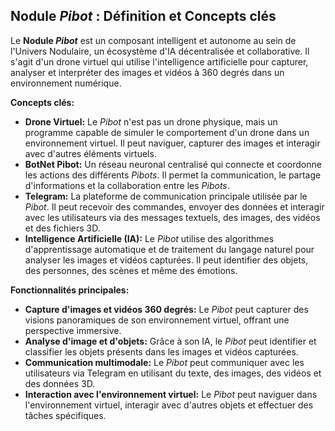  ##  Nodule _Pibot_ : Définition et Concepts clés

Le **Nodule _Pibot_** est un composant intelligent et autonome au sein de l'Univers Nodulaire, un écosystème d'IA décentralisée et collaborative.  Il s'agit d'un drone virtuel qui utilise l'intelligence artificielle pour capturer, analyser et interpréter des images et vidéos à 360 degrés dans un environnement numérique. 

**Concepts clés:**

* **Drone Virtuel:** Le _Pibot_ n'est pas un drone physique, mais un programme capable de simuler le comportement d'un drone dans un environnement virtuel. Il peut naviguer, capturer des images et interagir avec d'autres éléments virtuels.
* **BotNet Pibot:**  Un réseau neuronal centralisé qui connecte et coordonne les actions des différents _Pibots_. Il permet la communication, le partage d'informations et la collaboration entre les _Pibots_.
* **Telegram:** La plateforme de communication principale utilisée par le _Pibot_. Il peut recevoir des commandes, envoyer des données et interagir avec les utilisateurs via des messages textuels, des images, des vidéos et des fichiers 3D.
* **Intelligence Artificielle (IA):** Le _Pibot_ utilise des algorithmes d'apprentissage automatique et de traitement du langage naturel pour analyser les images et vidéos capturées. Il peut identifier des objets, des personnes, des scènes et même des émotions.

**Fonctionnalités principales:**

* **Capture d'images et vidéos 360 degrés:** Le _Pibot_ peut capturer des visions panoramiques de son environnement virtuel, offrant une perspective immersive.
* **Analyse d'image et d'objets:** Grâce à son IA, le _Pibot_ peut identifier et classifier les objets présents dans les images et vidéos capturées.
* **Communication multimodale:** Le _Pibot_ peut communiquer avec les utilisateurs via Telegram en utilisant du texte, des images, des vidéos et des données 3D.
* **Interaction avec l'environnement virtuel:** Le _Pibot_ peut naviguer dans l'environnement virtuel, interagir avec d'autres objets et effectuer des tâches spécifiques.



